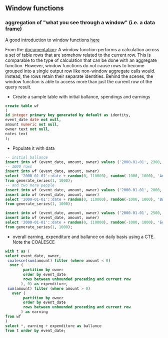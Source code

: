 ## Window functions
### aggregation of "what you see through a window" (i.e. a data frame)
A good introduction to window functions [here](https://boringsql.com/posts/window-functions-introduction/)  

From the [documentation](https://www.postgresql.org/docs/current/tutorial-window.html): A window function performs a calculation across a set of table rows that are somehow related to the current row. This is comparable to the type of calculation that can be done with an aggregate function. However, window functions do not cause rows to become grouped into a single output row like non-window aggregate calls would. Instead, the rows retain their separate identities. Behind the scenes, the window function is able to access more than just the current row of the query result.

- Create a sample table with initial ballance, spendings and earnings
```sql
create table wf 
(
id integer primary key generated by default as identity,
event_date date not null,
amount numeric not null,
owner text not null,
notes text
);
```
- Populate it with data
```sql
-- initial ballance
insert into wf (event_date, amount, owner) values ('2000-01-01', 2300, 'Александър');
-- 1000 rows
insert into wf (event_date, amount, owner)
select '2000-01-01'::date + random(0, 110000), random(-1000, 1000), 'Александър'
from generate_series(1, 1000);
-- and two more people
insert into wf (event_date, amount, owner) values ('2000-01-01', 2000, 'Виктор');
insert into wf (event_date, amount, owner)
select '2000-01-01'::date + random(0, 110000), random(-1000, 1000), 'Виктор'
from generate_series(1, 1000);

insert into wf (event_date, amount, owner) values ('2000-01-01', 2500, 'Борис');
insert into wf (event_date, amount, owner)
select '2000-01-01'::date + random(0, 110000), random(-1000, 1000), 'Борис'
from generate_series(1, 1000);
```
- overall earning, expenditure and ballance on daily basis using a CTE. Note the COALESCE
```sql
with t as (
select event_date, owner,
 coalesce(sum(amount) filter (where amount < 0) 
  over (
  		partition by owner 
  		order by event_date 
  		rows between unbounded preceding and current row
  	   ), 0) as expenditure,
 sum(amount) filter (where amount > 0) 
   over (
  		partition by owner 
  		order by event_date 
  		rows between unbounded preceding and current row
  	   ) as earning
from wf
)
select *, earning + expenditure as ballance 
from t order by event_date;
```
